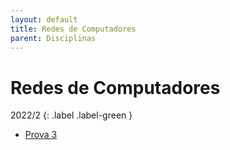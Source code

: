 ```yaml
---
layout: default
title: Redes de Computadores
parent: Disciplinas
---
```


# Redes de Computadores

2022/2
{: .label .label-green }

- [Prova 3](2022/2/prova3.pdf)
